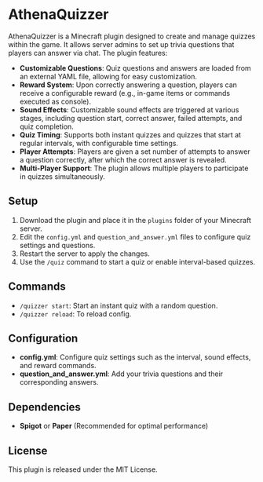 # AthenaQuizzer

AthenaQuizzer is a Minecraft plugin designed to create and manage quizzes within the game. It allows server admins to set up trivia questions that players can answer via chat. The plugin features:

- **Customizable Questions**: Quiz questions and answers are loaded from an external YAML file, allowing for easy customization.
- **Reward System**: Upon correctly answering a question, players can receive a configurable reward (e.g., in-game items or commands executed as console).
- **Sound Effects**: Customizable sound effects are triggered at various stages, including question start, correct answer, failed attempts, and quiz completion.
- **Quiz Timing**: Supports both instant quizzes and quizzes that start at regular intervals, with configurable time settings.
- **Player Attempts**: Players are given a set number of attempts to answer a question correctly, after which the correct answer is revealed.
- **Multi-Player Support**: The plugin allows multiple players to participate in quizzes simultaneously.

## Setup

1. Download the plugin and place it in the `plugins` folder of your Minecraft server.
2. Edit the `config.yml` and `question_and_answer.yml` files to configure quiz settings and questions.
3. Restart the server to apply the changes.
4. Use the `/quiz` command to start a quiz or enable interval-based quizzes.

## Commands

- `/quizzer start`: Start an instant quiz with a random question.
- `/quizzer reload`: To reload config.

## Configuration

- **config.yml**: Configure quiz settings such as the interval, sound effects, and reward commands.
- **question_and_answer.yml**: Add your trivia questions and their corresponding answers.

## Dependencies

- **Spigot** or **Paper** (Recommended for optimal performance)

## License

This plugin is released under the MIT License.

